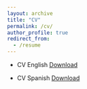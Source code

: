 ```yaml
---
layout: archive
title: "CV"
permalink: /cv/
author_profile: true
redirect_from:
  - /resume
---
```




- CV English [Download](https://victosdur.github.io/files/CV_English_VictorToscanoDuran.pdf)

- CV Spanish [Download](https://victosdur.github.io/files/CV_Español_VictorToscanoDuran.pdf)
